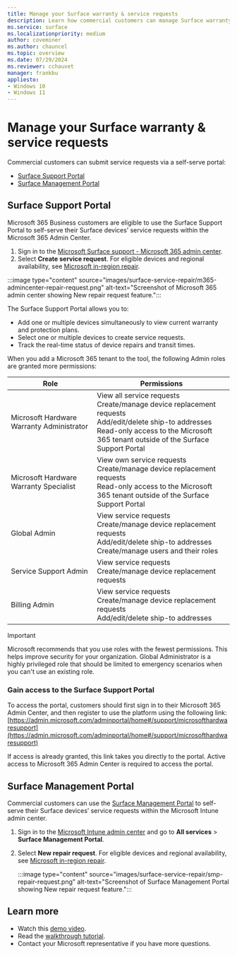 ```yaml
---
title: Manage your Surface warranty & service requests
description: Learn how commercial customers can manage Surface warranty and service requests through self-serve portals like the Surface Support Portal and Surface Management Portal. Discover the steps to create service requests, track repairs, and manage permissions within Microsoft 365 and Intune admin centers. 
ms.service: surface
ms.localizationpriority: medium
author: coveminer
ms.author: chauncel
ms.topic: overview
ms.date: 07/29/2024
ms.reviewer: cchauvet 
manager: frankbu
appliesto:
- Windows 10
- Windows 11
---
```


# Manage your Surface warranty & service requests

Commercial customers can submit service requests via a self-serve portal:

- [Surface Support Portal](#surface-support-portal)
- [Surface Management Portal](#surface-management-portal)

## Surface Support Portal

Microsoft 365 Business customers are eligible to use the Surface Support Portal to self-serve their Surface devices’ service requests within the Microsoft 365 Admin Center.

1. Sign in to the [Microsoft Surface support - Microsoft 365 admin center](https://admin.microsoft.com/AdminPortal#/support/microsoftsurfacesupport).
2. Select **Create service request**. For eligible devices and regional availability, see [Microsoft in-region repair](microsoft-in-region-same-unit-repair.md).

:::image type="content" source="images/surface-service-repair/m365-admincenter-repair-request.png" alt-text="Screenshot of Microsoft 365 admin center showing New repair request feature.":::

The Surface Support Portal allows you to:

- Add one or multiple devices simultaneously to view current warranty and protection plans.
- Select one or multiple devices to create service requests.
- Track the real-time status of device repairs and transit times.

When you add a Microsoft 365 tenant to the tool, the following Admin roles are granted more permissions:

| Role                                      | Permissions                                                                                                                                                                                 |
| ----------------------------------------- | ------------------------------------------------------------------------------------------------------------------------------------------------------------------------------------------- |
| Microsoft Hardware Warranty Administrator | View all service requests<br>Create/manage device replacement requests<br>Add/edit/delete ship-to addresses<br>Read-only access to the Microsoft 365 tenant outside of the Surface Support Portal |
| Microsoft Hardware Warranty Specialist    | View own service requests<br>Create/manage device replacement requests<br>Read-only access to the Microsoft 365 tenant outside of the Surface Support Portal                                        |
| Global Admin                              | View service requests<br>Create/manage device replacement requests<br>Add/edit/delete ship-to addresses<br>Create/manage users and their roles                                            |
| Service Support Admin                     | View service requests<br>Create/manage device replacement requests                                                                                                                          |
| Billing Admin                             | View service requests<br>Create/manage device replacement requests<br>Add/edit/delete ship-to addresses                                                                                   |
> [!IMPORTANT]
> Microsoft recommends that you use roles with the fewest permissions. This helps improve security for your organization. Global Administrator is a highly privileged role that should be limited to emergency scenarios when you can't use an existing role.

### Gain access to the Surface Support Portal

To access the portal, customers should first sign in to their Microsoft 365 Admin Center, and then register to use the platform using the following link:
[https://admin.microsoft.com/adminportal/home#/support/microsofthardwaresupport](https://admin.microsoft.com/adminportal/home#/support/microsofthardwaresupport)

If access is already granted, this link takes you directly to the portal. Active access to Microsoft 365 Admin Center is required to access the portal.

## Surface Management Portal

Commercial customers can use the [Surface Management Portal](surface-management-portal.md) to self-serve their Surface devices’ service requests within the Microsoft Intune admin center.

1. Sign in to the [Microsoft Intune admin center](https://go.microsoft.com/fwlink/?linkid=2109431) and go to **All services** > **Surface Management Portal**.
2. Select **New repair request**. For eligible devices and regional availability, see [Microsoft in-region repair](microsoft-in-region-same-unit-repair.md).

    :::image type="content" source="images/surface-service-repair/smp-repair-request.png" alt-text="Screenshot of Surface Management Portal showing New repair request feature.":::

## Learn more

- Watch this [demo video](https://www.microsoft.com/videoplayer/embed/RE4Y55A).
- Read the [walkthrough tutorial](https://aka.ms/AAgjkaa).
- Contact your Microsoft representative if you have more questions.
